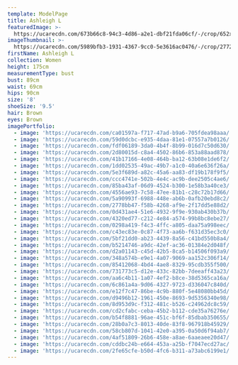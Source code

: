 ```yaml
---
template: ModelPage
title: Ashleigh L
featuredImage: >-
  https://ucarecdn.com/673b66c8-94c3-4d86-a2e1-dbf21fda06cf/-/crop/652x430/0,0/-/preview/
imageThumbnail: >-
  https://ucarecdn.com/5989bfb3-1931-4367-9cc0-5e3616ac0476/-/crop/2772x2899/1136,0/-/preview/
firstName: Ashleigh L
collection: Women
height: 175cm
measurementType: bust
bust: 89cm
waist: 69cm
hips: 90cm
size: '8'
shoeSize: '9.5'
hair: Brown
eyes: Brown
imagePortfolio:
  - image: 'https://ucarecdn.com/ca01597a-f717-47ad-b9a6-705fdea98aaa/'
  - image: 'https://ucarecdn.com/59d0dcbc-e935-4daa-81e1-07557a7b0126/'
  - image: 'https://ucarecdn.com/fdf06189-3da0-4b4f-8b99-016d7c50d630/'
  - image: 'https://ucarecdn.com/2d80015d-c8a4-4502-86b6-853a88aad878/'
  - image: 'https://ucarecdn.com/41b17166-4e08-464b-ba12-63b08e1de6f2/'
  - image: 'https://ucarecdn.com/1dd02535-49ac-49b7-a1c0-40a6e636f26a/'
  - image: 'https://ucarecdn.com/5e3f689d-a82c-45a6-aa83-df19b178f9f5/'
  - image: 'https://ucarecdn.com/ccc4741e-502b-4e4c-ac9b-dee2505c4ae6/'
  - image: 'https://ucarecdn.com/85ba43af-06d9-4524-b300-1e58b3a40ce3/'
  - image: 'https://ucarecdn.com/4556ae93-7c58-47ee-81b1-c28c72b17d66/'
  - image: 'https://ucarecdn.com/5a90993f-6988-448e-ab6b-0afb20ebd8c2/'
  - image: 'https://ucarecdn.com/2778bb47-f58b-4268-af9e-2f17dd5e88d2/'
  - image: 'https://ucarecdn.com/0d431ae4-51e6-4932-9f9e-930ab430b37b/'
  - image: 'https://ucarecdn.com/4320ed77-c212-4e84-a574-99b8bc8ebe27/'
  - image: 'https://ucarecdn.com/0298a419-f4c3-4ffc-a805-daa75a998eec/'
  - image: 'https://ucarecdn.com/c43ec83e-0c87-4f73-aa6b-f631d35ec3c0/'
  - image: 'https://ucarecdn.com/5bf21dd0-ab23-4439-8a56-c41bd550b8a4/'
  - image: 'https://ucarecdn.com/b5214746-a9dc-42ef-ac36-01384e2d048f/'
  - image: 'https://ucarecdn.com/d2a01143-c45d-42b5-8ca5-b14506f093a9/'
  - image: 'https://ucarecdn.com/348a574b-e9e1-4a07-9069-aa152c306f14/'
  - image: 'https://ucarecdn.com/85412068-4bd4-4ae8-8329-95cdb355f500/'
  - image: 'https://ucarecdn.com/731773c5-d12e-433c-82bb-7deeaff43a23/'
  - image: 'https://ucarecdn.com/aa6c4b11-1a07-4ef2-b8ce-38d5365ca16a/'
  - image: 'https://ucarecdn.com/6c861a4a-9d06-4327-9723-d336047c840d/'
  - image: 'https://ucarecdn.com/e12f7c47-86be-4c9b-880f-5e48080bb45d/'
  - image: 'https://ucarecdn.com/d9496b12-1961-450e-8693-9d5356340e98/'
  - image: 'https://ucarecdn.com/8d953d9c-f312-481c-b526-c24962dc8c59/'
  - image: 'https://ucarecdn.com/cd2cfabc-ceba-45b2-b112-cde35a76276e/'
  - image: 'https://ucarecdn.com/b54f8881-96ae-451c-bf6f-85dbab350655/'
  - image: 'https://ucarecdn.com/28b0a7c3-8013-40de-83f8-967918b45929/'
  - image: 'https://ucarecdn.com/58cb807d-1041-42e0-a395-0a50d6f94ab7/'
  - image: 'https://ucarecdn.com/4af51809-26b6-458e-a8ae-6aaeaee20d47/'
  - image: 'https://ucarecdn.com/cddbc24b-e664-453a-a25b-f7047ecd27ac/'
  - image: 'https://ucarecdn.com/2fe65cfe-b50d-4fc6-b311-a73abc6199e1/'
---
```


